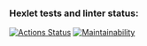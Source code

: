 ### Hexlet tests and linter status:
[![Actions Status](https://github.com/ussury/python-project-lvl2/workflows/hexlet-check/badge.svg)](https://github.com/ussury/python-project-lvl2/actions)
[![Maintainability](https://api.codeclimate.com/v1/badges/87ee7995744b7d6e3cc1/maintainability)](https://codeclimate.com/github/ussury/python-project-lvl2/maintainability)